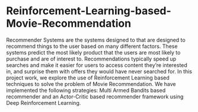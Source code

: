 # Reinforcement-Learning-based-Movie-Recommendation
Recommender Systems are the systems designed to that are designed to recommend things to the user based on many different factors. These systems predict the most likely product that the users are most likely to purchase and are of interest to. Recommendations typically speed up searches and make it easier for users to access content they’re interested in, and surprise them with offers they would have never searched for. In this project work, we explore the use of Reinforcement Learning based techniques to solve the problem of Movie Recommendation. We have implemented the following strategies: Multi Armed Bandits based recommender and an Actor-Critic based recommender framework using Deep Reinforcement Learning.  
